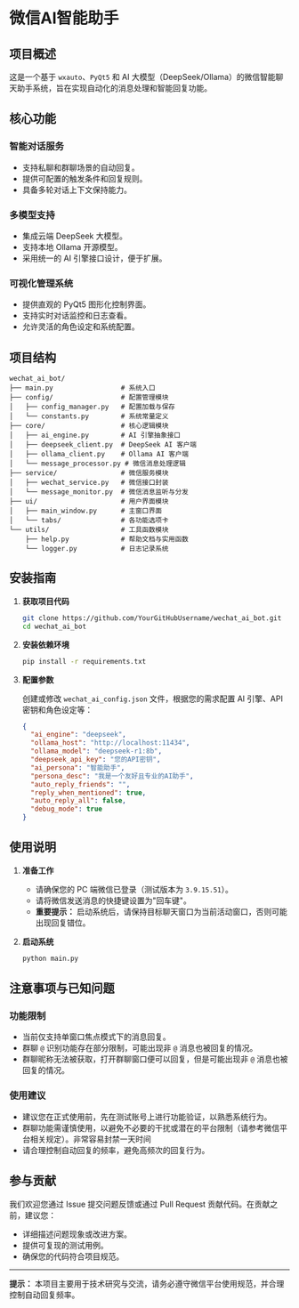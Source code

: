 # 微信AI智能助手

## 项目概述

这是一个基于 `wxauto`、`PyQt5` 和 AI 大模型（DeepSeek/Ollama）的微信智能聊天助手系统，旨在实现自动化的消息处理和智能回复功能。

## 核心功能

### 智能对话服务

*   支持私聊和群聊场景的自动回复。
*   提供可配置的触发条件和回复规则。
*   具备多轮对话上下文保持能力。

### 多模型支持

*   集成云端 DeepSeek 大模型。
*   支持本地 Ollama 开源模型。
*   采用统一的 AI 引擎接口设计，便于扩展。

### 可视化管理系统

*   提供直观的 PyQt5 图形化控制界面。
*   支持实时对话监控和日志查看。
*   允许灵活的角色设定和系统配置。

## 项目结构

```
wechat_ai_bot/
├── main.py                 # 系统入口
├── config/                 # 配置管理模块
│   ├── config_manager.py   # 配置加载与保存
│   └── constants.py        # 系统常量定义
├── core/                   # 核心逻辑模块
│   ├── ai_engine.py        # AI 引擎抽象接口
│   ├── deepseek_client.py  # DeepSeek AI 客户端
│   ├── ollama_client.py    # Ollama AI 客户端
│   └── message_processor.py # 微信消息处理逻辑
├── service/                # 微信服务模块
│   ├── wechat_service.py   # 微信接口封装
│   └── message_monitor.py  # 微信消息监听与分发
├── ui/                     # 用户界面模块
│   ├── main_window.py      # 主窗口界面
│   └── tabs/               # 各功能选项卡
└── utils/                  # 工具函数模块
    ├── help.py             # 帮助文档与实用函数
    └── logger.py           # 日志记录系统
```

## 安装指南

1.  **获取项目代码**

    ```bash
    git clone https://github.com/YourGitHubUsername/wechat_ai_bot.git
    cd wechat_ai_bot
    ```

2.  **安装依赖环境**

    ```bash
    pip install -r requirements.txt
    ```

3.  **配置参数**

    创建或修改 `wechat_ai_config.json` 文件，根据您的需求配置 AI 引擎、API 密钥和角色设定等：

    ```json
    {
      "ai_engine": "deepseek",
      "ollama_host": "http://localhost:11434",
      "ollama_model": "deepseek-r1:8b",
      "deepseek_api_key": "您的API密钥",
      "ai_persona": "智能助手",
      "persona_desc": "我是一个友好且专业的AI助手",
      "auto_reply_friends": "",
      "reply_when_mentioned": true,
      "auto_reply_all": false,
      "debug_mode": true
    }
    ```

## 使用说明

1.  **准备工作**

    *   请确保您的 PC 端微信已登录（测试版本为 `3.9.15.51`）。
    *   请将微信发送消息的快捷键设置为"回车键"。
    *   **重要提示：** 启动系统后，请保持目标聊天窗口为当前活动窗口，否则可能出现回复错位。

2.  **启动系统**

    ```bash
    python main.py
    ```

## 注意事项与已知问题

### 功能限制

*   当前仅支持单窗口焦点模式下的消息回复。
*   群聊 `@` 识别功能存在部分限制，可能出现非 `@` 消息也被回复的情况。
*   群聊昵称无法被获取，打开群聊窗口便可以回复，但是可能出现非 `@` 消息也被回复的情况。

### 使用建议

*   建议您在正式使用前，先在测试账号上进行功能验证，以熟悉系统行为。
*   群聊功能需谨慎使用，以避免不必要的干扰或潜在的平台限制（请参考微信平台相关规定）。非常容易封禁一天时间
*   请合理控制自动回复的频率，避免高频次的回复行为。

## 参与贡献

我们欢迎您通过 Issue 提交问题反馈或通过 Pull Request 贡献代码。在贡献之前，建议您：

*   详细描述问题现象或改进方案。
*   提供可复现的测试用例。
*   确保您的代码符合项目规范。

--- 

**提示：** 本项目主要用于技术研究与交流，请务必遵守微信平台使用规范，并合理控制自动回复频率。